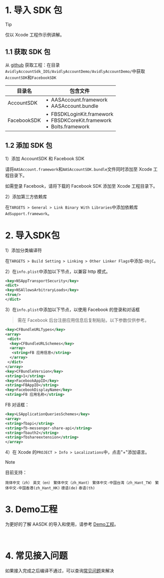 # 1. 导入 SDK 包

> [!tip]
> 仅以 Xcode 工程作示例讲解。

## 1.1 获取 SDK 包 
从 [github](https://github.com/Avid-ly/Avidly-AASAccount-Demo "github") 获取工程：在目录`AvidlyAccountSdk_IOS/AvidlyAccountDemo/AvidlyAccountDemo/`中获取`AccountSDK`和`FacebookSDK`

|  目录名 |  包含文件 |
| ------------ | ------------ |
| AccountSDK  |  &bull;&ensp;AASAccount.framework<br>&bull;&ensp;AASAccount.bundle</br> |
| FacebookSDK  | &bull;&ensp;FBSDKLoginKit.framework<br>&bull;&ensp;FBSDKCoreKit.framework</br>&bull;&ensp;Bolts.framework  |

## 1.2 添加 SDK 包
1）添加 AccountSDK 和 Facebook SDK

请将`AASAccount.framework`和`AASAccountSDK.bundle`文件同时添加至 Xcode 工程目录下。

如需登录 Facebook，请将下载的 Facebook SDK 添加至 Xcode 工程目录下。

2）添加第三方依赖库

在`TARGETS > General > Link Binary With Libraries`中添加依赖库`AdSupport.framework`。

# 2. 导入SDK包
1）添加分类编译符

在`TARGETS > Build Setting > Linking > Other Linker Flags`中添加`-ObjC`。

2）在`info.plist`中添加以下节点，以兼容 http 模式。

```xml
<key>NSAppTransportSecurity</key>
<dict>
<key>NSAllowsArbitraryLoads</key>
<true/>
</dict>
```

3）在`info.plist`中添加以下节点，以使用 Facebook 的登录和对话框

> 需在 Facebook 后台注册应用信息后复制粘贴，以下参数仅供参考。

```xml
<key>CFBundleURLTypes</key>
<array>
 <dict>
  <key>CFBundleURLSchemes</key>
  <array>
   <string>FB 应用信息</string>
  </array>
 </dict>
</array>
<key>CFBundleVersion</key>
<string>1</string>
<key>FacebookAppID</key>
<string>FBAppID</string>
<key>FacebookDisplayName</key>
<string>FB 应用名称</string>
```

FB 对话框：

```xml
<key>LSApplicationQueriesSchemes</key>
<array>
<string>fbapi</string>
<string>fb-messenger-share-api</string>
<string>fbauth2</string>
<string>fbshareextension</string>
</array>
```

4）在 Xcode 的`PROJECT > Info > Localizations`中，点击"+"添加语言。

> [!note]
> 目前支持：
>
> `简体中文（zh）`
> `英文（en）`
> `繁体中文（zh_Hant）`
> `繁体中文-中国台湾（zh_Hant_TW）`
> `繁体中文-中国香港(zh_Hant_HK)`
> `德语(de)`
> `泰语(th)`

# 3. Demo工程
为更好的了解 AASDK 的导入和使用，请参考 [Demo工程](https://github.com/Avid-ly/Avidly-AASAccount-Demo)。

</br>

# 4. 常见接入问题

如果接入完成之后编译不通过，可以查询[常见问题](http://doc.gamehaus.com/docs/show/440)来解决
